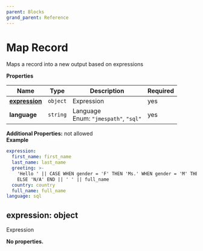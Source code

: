 ```yaml
---
parent: Blocks
grand_parent: Reference
---
```


# Map Record

Maps a record into a new output based on expressions

**Properties**

| Name                          | Type     | Description                                   | Required |
| ----------------------------- | -------- | --------------------------------------------- | -------- |
| [**expression**](#expression) | `object` | Expression<br/>                               | yes      |
| **language**                  | `string` | Language<br/>Enum: `"jmespath"`, `"sql"`<br/> | yes      |

**Additional Properties:** not allowed  
**Example**

```yaml
expression:
  first_name: first_name
  last_name: last_name
  greeting: >-
    'Hello ' || CASE WHEN gender = 'F' THEN 'Ms.' WHEN gender = 'M' THEN 'Mr.'
    ELSE 'N/A' END || ' ' || full_name
  country: country
  full_name: full_name
language: sql
```

<a name="expression"></a>

## expression: object

Expression

**No properties.**
